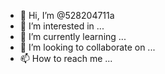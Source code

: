 - 👋 Hi, I’m @528204711a
- 👀 I’m interested in ...
- 🌱 I’m currently learning ...
- 💞️ I’m looking to collaborate on ...
- 📫 How to reach me ...

<!---
528204711a/528204711a is a ✨ special ✨ repository because its `README.md` (this file) appears on your GitHub profile.
You can click the Preview link to take a look at your changes.
--->
